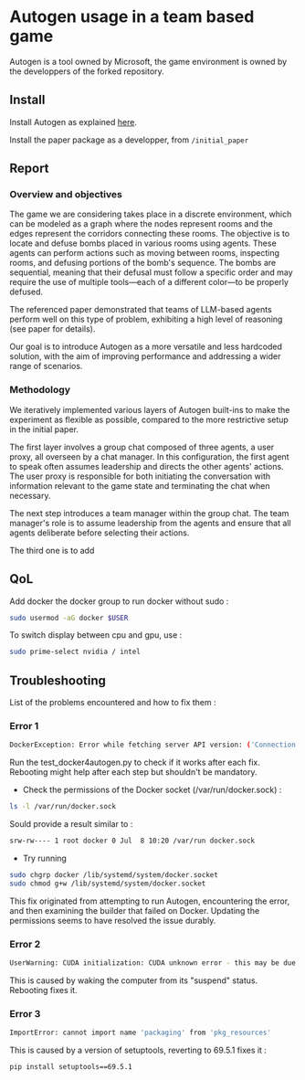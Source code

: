 # Autogen usage in a team based game
Autogen is a tool owned by Microsoft, the game environment is owned by the developpers of the forked repository.

## Install
Install Autogen as explained [here](https://github.com/microsoft/autogen?tab=readme-ov-file#quickstart).

Install the paper package as a developper, from `/initial_paper`

## Report

### Overview and objectives

The game we are considering takes place in a discrete environment, which can be modeled as a graph where the nodes represent rooms and the edges represent the corridors connecting these rooms. The objective is to locate and defuse bombs placed in various rooms using agents. These agents can perform actions such as moving between rooms, inspecting rooms, and defusing portions of the bomb's sequence. The bombs are sequential, meaning that their defusal must follow a specific order and may require the use of multiple tools—each of a different color—to be properly defused.

The referenced paper demonstrated that teams of LLM-based agents perform well on this type of problem, exhibiting a high level of reasoning (see paper for details). 

Our goal is to introduce Autogen as a more versatile and less hardcoded solution, with the aim of improving performance and addressing a wider range of scenarios.

### Methodology

We iteratively implemented various layers of Autogen built-ins to make the experiment as flexible as possible, compared to the more restrictive setup in the initial paper.

The first layer involves a group chat composed of three agents, a user proxy, all overseen by a chat manager. In this configuration, the first agent to speak often assumes leadership and directs the other agents' actions. The user proxy is responsible for both initiating the conversation with information relevant to the game state and terminating the chat when necessary.

The next step introduces a team manager within the group chat. The team manager's role is to assume leadership from the agents and ensure that all agents deliberate before selecting their actions.

The third one is to add 

## QoL
Add docker the docker group to run docker without sudo :

```sh
sudo usermod -aG docker $USER
```

To switch display between cpu and gpu, use :
```sh
sudo prime-select nvidia / intel
```
## Troubleshooting
List of the problems encountered and how to fix them :
### Error 1
```sh
DockerException: Error while fetching server API version: ('Connection aborted.', PermissionError(13, 'Permission denied'))
```
Run the test_docker4autogen.py to check if it works after each fix. Rebooting might help after each step but shouldn't be mandatory.
- Check the permissions of the Docker socket (/var/run/docker.sock) :
```sh
ls -l /var/run/docker.sock
```
Sould provide a result similar to :
```sh
srw-rw---- 1 root docker 0 Jul  8 10:20 /var/run docker.sock
```
- Try running 

```sh
sudo chgrp docker /lib/systemd/system/docker.socket
sudo chmod g+w /lib/systemd/system/docker.socket
```

This fix originated from attempting to run Autogen, encountering the error, and then examining the builder that failed on Docker. Updating the permissions seems to have resolved the issue durably.

### Error 2
```sh
UserWarning: CUDA initialization: CUDA unknown error - this may be due to an incorrectly set up environment, e.g. changing env variable CUDA_VISIBLE_DEVICES after program start.
```

This is caused by waking the computer from its "suspend" status. Rebooting fixes it.

### Error 3
```sh
ImportError: cannot import name 'packaging' from 'pkg_resources'
```
This is caused by a version of setuptools, reverting to 69.5.1 fixes it :
```sh
pip install setuptools==69.5.1
```
